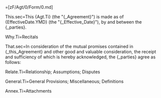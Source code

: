 =[zF/Agt/0/Form/0.md]

This.sec=This {Agt.Ti} (the "{_Agreement}") is made as of {EffectiveDate.YMD} (the "{_Effective_Date}"), by and between the {_parties}.

Why.Ti=Recitals

That.sec=In consideration of the mutual promises contained in {_this_Agreement} and other good and valuable consideration, the receipt and sufficiency of which is hereby acknowledged, the {_parties} agree as follows:

Relate.Ti=Relationship; Assumptions; Disputes

General.Ti=General Provisions; Miscellaneous; Definitions

Annex.Ti=Attachments
